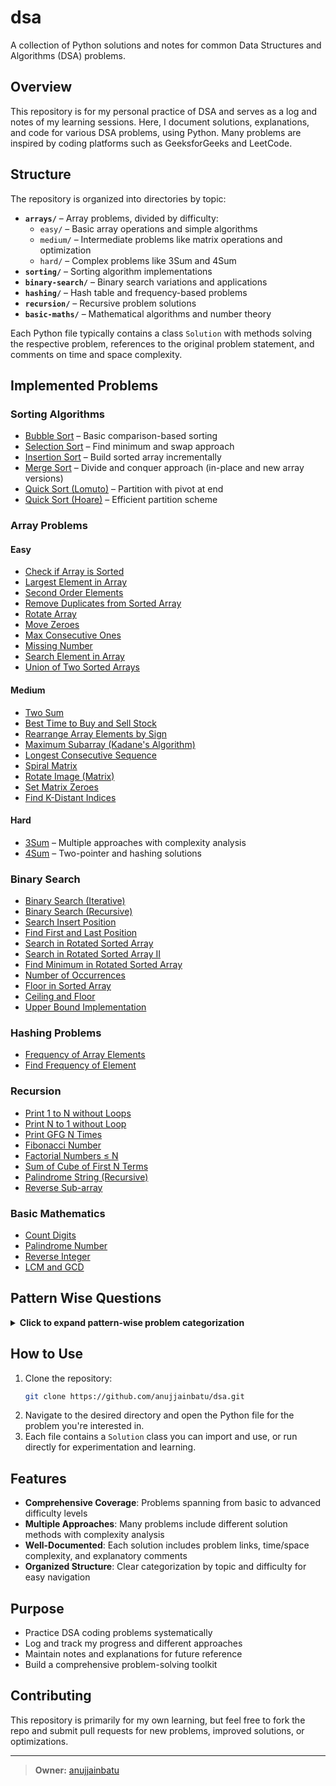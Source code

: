# dsa

A collection of Python solutions and notes for common Data Structures and Algorithms (DSA) problems.

## Overview

This repository is for my personal practice of DSA and serves as a log and notes of my learning sessions. Here, I document solutions, explanations, and code for various DSA problems, using Python. Many problems are inspired by coding platforms such as GeeksforGeeks and LeetCode.

## Structure

The repository is organized into directories by topic:

- **`arrays/`** – Array problems, divided by difficulty:
  - `easy/` – Basic array operations and simple algorithms
  - `medium/` – Intermediate problems like matrix operations and optimization
  - `hard/` – Complex problems like 3Sum and 4Sum
- **`sorting/`** – Sorting algorithm implementations
- **`binary-search/`** – Binary search variations and applications
- **`hashing/`** – Hash table and frequency-based problems
- **`recursion/`** – Recursive problem solutions
- **`basic-maths/`** – Mathematical algorithms and number theory

Each Python file typically contains a class `Solution` with methods solving the respective problem, references to the original problem statement, and comments on time and space complexity.

## Implemented Problems

### Sorting Algorithms
- [Bubble Sort](sorting/bubble-sort) – Basic comparison-based sorting
- [Selection Sort](sorting/selection-sort.py) – Find minimum and swap approach
- [Insertion Sort](sorting/insertion-sort.py) – Build sorted array incrementally
- [Merge Sort](sorting/merge-sort.py) – Divide and conquer approach (in-place and new array versions)
- [Quick Sort (Lomuto)](sorting/quick-sort-lomuto-scheme—pivot-at-end.py) – Partition with pivot at end
- [Quick Sort (Hoare)](sorting/quick-sort-hoare-partition-scheme—pivot-at-start.py) – Efficient partition scheme

### Array Problems

#### Easy
- [Check if Array is Sorted](arrays/easy/check-if-an-array-is-sorted.py)
- [Largest Element in Array](arrays/easy/largest-element-in-array.py)
- [Second Order Elements](arrays/easy/second-order-elements.py)
- [Remove Duplicates from Sorted Array](arrays/easy/remove-duplicates-from-sorted-array.py)
- [Rotate Array](arrays/easy/rotate-array.py)
- [Move Zeroes](arrays/easy/move-zeroes.py)
- [Max Consecutive Ones](arrays/easy/max-consecutive-ones.py)
- [Missing Number](arrays/easy/missing-number.py)
- [Search Element in Array](arrays/easy/search-an-element-in-an-array.py)
- [Union of Two Sorted Arrays](arrays/easy/union-of-two-sorted-arrays.py)

#### Medium
- [Two Sum](arrays/medium/two-sum.py)
- [Best Time to Buy and Sell Stock](arrays/medium/best-time-to-buy-and-sell-stock.py)
- [Rearrange Array Elements by Sign](arrays/medium/rearrange-array-elements-by-sign.py)
- [Maximum Subarray (Kadane's Algorithm)](arrays/medium/maximum-subarray-kadane-algorithm.py)
- [Longest Consecutive Sequence](arrays/medium/longest-consecutive-sequence.py)
- [Spiral Matrix](arrays/medium/spiral-matrix.py)
- [Rotate Image (Matrix)](arrays/medium/rotate-image.py)
- [Set Matrix Zeroes](arrays/medium/set-matrix-zeroes.py)
- [Find K-Distant Indices](arrays/medium/find-all-k-distant-indices-in-an-array.py)

#### Hard
- [3Sum](arrays/hard/3sum.py) – Multiple approaches with complexity analysis
- [4Sum](arrays/hard/4sum.py) – Two-pointer and hashing solutions

### Binary Search
- [Binary Search (Iterative)](binary-search/binary-search-iterative.py)
- [Binary Search (Recursive)](binary-search/binary-search-recursive.py)
- [Search Insert Position](binary-search/search-insert-position.py)
- [Find First and Last Position](binary-search/find-first-and-last-position-of-element-in-sorted-array.py)
- [Search in Rotated Sorted Array](binary-search/search-in-rotated-sorted-array.py)
- [Search in Rotated Sorted Array II](binary-search/search-in-rotated-sorted-array-ii.py)
- [Find Minimum in Rotated Sorted Array](binary-search/find-minimum-in-rotated-sorted-array.py)
- [Number of Occurrences](binary-search/number-of-occurrence.py)
- [Floor in Sorted Array](binary-search/floor-in-a-sorted-array.py)
- [Ceiling and Floor](binary-search/ceiling-floor-in-a-sorted-array.py)
- [Upper Bound Implementation](binary-search/implement-upper-bound.py)

### Hashing Problems
- [Frequency of Array Elements](hashing/frequency-of-array-elements.py)
- [Find Frequency of Element](hashing/find-the-frequency.py)

### Recursion
- [Print 1 to N without Loops](recursion/print-1-to-n-without-using-loops.py)
- [Print N to 1 without Loop](recursion/print-n-to-1-without-loop.py)
- [Print GFG N Times](recursion/print-gfg-n-times.py)
- [Fibonacci Number](recursion/fibonacci-number.py)
- [Factorial Numbers ≤ N](recursion/find-all-factorial-numbers-less-than-or-equal-to-n.py)
- [Sum of Cube of First N Terms](recursion/sum-of-cube-of-first-n-terms)
- [Palindrome String (Recursive)](recursion/palindrome-string.py)
- [Reverse Sub-array](recursion/reverse-sub-array.py)

### Basic Mathematics
- [Count Digits](basic-maths/number-of-digits.py)
- [Palindrome Number](basic-maths/palindrome-number.py)
- [Reverse Integer](basic-maths/reverse-integer.py)
- [LCM and GCD](basic-maths/lcm-and-gcd.py)

## Pattern Wise Questions

<details>
<summary><strong>Click to expand pattern-wise problem categorization</strong></summary>

### 1. Two Pointers
- **Easy**: [Remove Duplicates from Sorted Array](arrays/easy/remove-duplicates-from-sorted-array.py), [Move Zeroes](arrays/easy/move-zeroes.py)
- **Medium**: [Rearrange Array Elements by Sign](arrays/medium/rearrange-array-elements-by-sign.py)
- **Hard**: [3Sum](arrays/hard/3sum.py), [4Sum](arrays/hard/4sum.py)
- **Utility**: [Union of Two Sorted Arrays](arrays/easy/union-of-two-sorted-arrays.py)

### 2. Binary Search
- **Basic**: [Binary Search (Iterative)](binary-search/binary-search-iterative.py), [Binary Search (Recursive)](binary-search/binary-search-recursive.py)
- **Bounds**: [Search Insert Position](binary-search/search-insert-position.py), [Upper Bound Implementation](binary-search/implement-upper-bound.py), [Floor in Sorted Array](binary-search/floor-in-a-sorted-array.py), [Ceiling and Floor](binary-search/ceiling-floor-in-a-sorted-array.py)
- **Range Queries**: [Find First and Last Position](binary-search/find-first-and-last-position-of-element-in-sorted-array.py), [Number of Occurrences](binary-search/number-of-occurrence.py)
- **Rotated Arrays**: [Search in Rotated Sorted Array](binary-search/search-in-rotated-sorted-array.py), [Search in Rotated Sorted Array II](binary-search/search-in-rotated-sorted-array-ii.py), [Find Minimum in Rotated Sorted Array](binary-search/find-minimum-in-rotated-sorted-array.py)

### 3. Hashing/Hash Maps
- **Frequency Counting**: [Valid Anagram](strings/valid-anagram.py), [Frequency of Array Elements](hashing/frequency-of-array-elements.py), [Find Frequency of Element](hashing/find-the-frequency.py)
- **Complement Lookup**: [Two Sum](arrays/medium/two-sum.py), [3Sum](arrays/hard/3sum.py) (hashing approach), [4Sum](arrays/hard/4sum.py) (hashing approach)
- **Sequence Problems**: [Longest Consecutive Sequence](arrays/medium/longest-consecutive-sequence.py), [Missing Number](arrays/easy/missing-number.py)

### 4. Greedy Algorithms
- **Optimization**: [Best Time to Buy and Sell Stock](arrays/medium/best-time-to-buy-and-sell-stock.py), [Maximum Subarray (Kadane's Algorithm)](arrays/medium/maximum-subarray-kadane-algorithm.py)
- **Counting**: [Max Consecutive Ones](arrays/easy/max-consecutive-ones.py)

### 5. Matrix Manipulation
- **Traversal**: [Spiral Matrix](arrays/medium/spiral-matrix.py)
- **Transformation**: [Rotate Image](arrays/medium/rotate-image.py), [Set Matrix Zeroes](arrays/medium/set-matrix-zeroes.py)

### 6. Divide and Conquer
- **Sorting**: [Merge Sort](sorting/merge-sort.py), [Quick Sort (Lomuto)](sorting/quick-sort-lomuto-scheme—pivot-at-end.py), [Quick Sort (Hoare)](sorting/quick-sort-hoare-partition-scheme—pivot-at-start.py)

### 7. Basic Recursion
- **Mathematical**: [Fibonacci Number](recursion/fibonacci-number.py), [Factorial Numbers ≤ N](recursion/find-all-factorial-numbers-less-than-or-equal-to-n.py), [Sum of Cube of First N Terms](recursion/sum-of-cube-of-first-n-terms)
- **String/Array**: [Palindrome String (Recursive)](recursion/palindrome-string.py), [Reverse Sub-array](recursion/reverse-sub-array.py)
- **Print Patterns**: [Print 1 to N without Loops](recursion/print-1-to-n-without-using-loops.py), [Print N to 1 without Loop](recursion/print-n-to-1-without-loop.py), [Print GFG N Times](recursion/print-gfg-n-times.py)

### 8. Mathematical Patterns
- **Number Theory**: [LCM and GCD](basic-maths/lcm-and-gcd.py), [Count Digits](basic-maths/number-of-digits.py)
- **Digit Manipulation**: [Palindrome Number](basic-maths/palindrome-number.py), [Reverse Integer](basic-maths/reverse-integer.py)

### 9. Array Rearrangement
- **In-place Operations**: [Rotate Array](arrays/easy/rotate-array.py), [Rearrange Array Elements by Sign](arrays/medium/rearrange-array-elements-by-sign.py)

### 10. Sorting Algorithms
- **Comparison-based**: [Bubble Sort](sorting/bubble-sort), [Selection Sort](sorting/selection-sort.py), [Insertion Sort](sorting/insertion-sort.py)
- **Advanced**: [Merge Sort](sorting/merge-sort.py), [Quick Sort variants](sorting/)

### 11. Linear Scan Patterns
- **Single Pass**: [Largest Element in Array](arrays/easy/largest-element-in-array.py), [Second Order Elements](arrays/easy/second-order-elements.py), [Check if Array is Sorted](arrays/easy/check-if-an-array-is-sorted.py)
- **Search**: [Search Element in Array](arrays/easy/search-an-element-in-an-array.py)

### 12. Range-based Problems
- **Distance Calculations**: [Find K-Distant Indices](arrays/medium/find-all-k-distant-indices-in-an-array.py)

</details>

## How to Use

1. Clone the repository:
   ```sh
   git clone https://github.com/anujjainbatu/dsa.git
   ```
2. Navigate to the desired directory and open the Python file for the problem you're interested in.
3. Each file contains a `Solution` class you can import and use, or run directly for experimentation and learning.

## Features

- **Comprehensive Coverage**: Problems spanning from basic to advanced difficulty levels
- **Multiple Approaches**: Many problems include different solution methods with complexity analysis
- **Well-Documented**: Each solution includes problem links, time/space complexity, and explanatory comments
- **Organized Structure**: Clear categorization by topic and difficulty for easy navigation

## Purpose

- Practice DSA coding problems systematically
- Log and track my progress and different approaches
- Maintain notes and explanations for future reference
- Build a comprehensive problem-solving toolkit

## Contributing

This repository is primarily for my own learning, but feel free to fork the repo and submit pull requests for new problems, improved solutions, or optimizations.

---

> **Owner:** [anujjainbatu](https://github.com/anujjainbatu)
